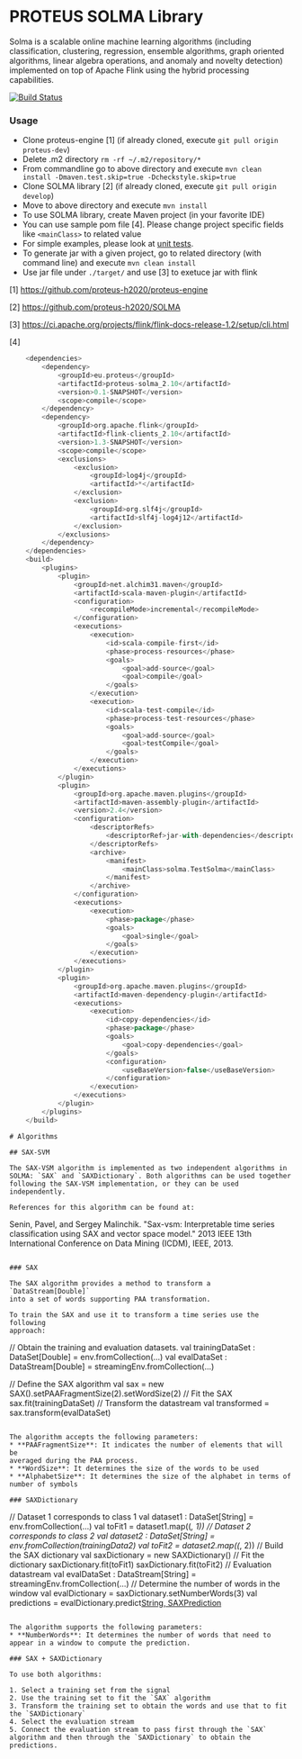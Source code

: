 # PROTEUS SOLMA Library
Solma is  a scalable online machine learning algorithms (including classification, clustering, regression, ensemble algorithms, graph oriented algorithms, linear algebra operations, and anomaly and novelty detection) implemented on top of Apache Flink using the hybrid processing capabilities.

[![Build Status](https://travis-ci.org/proteus-h2020/proteus-solma.svg?branch=develop)](https://travis-ci.org/proteus-h2020/proteus-solma)

### Usage
- Clone proteus-engine [1] (if already cloned, execute ``` git pull origin proteus-dev ```)
- Delete .m2 directory  ``` rm -rf ~/.m2/repository/* ```
- From commandline go to above directory and execute ``` mvn clean install -Dmaven.test.skip=true -Dcheckstyle.skip=true ```
- Clone SOLMA library [2] (if already cloned, execute ``` git pull origin develop ```)
- Move to above directory and execute ``` mvn install ```
- To use SOLMA library, create Maven project (in your favorite IDE)
- You can use sample pom file [4]. Please change project specific fields like ``` <mainClass> ``` to related value
- For simple examples, please look at [unit tests](src/test/scala/eu/proteus/solma).
- To generate jar with a given project, go to related directory (with command line) and execute ``` mvn clean install ```
- Use jar file under ``` ./target/ ``` and use [3] to exetuce jar with flink



[1] https://github.com/proteus-h2020/proteus-engine

[2] https://github.com/proteus-h2020/SOLMA

[3] https://ci.apache.org/projects/flink/flink-docs-release-1.2/setup/cli.html

[4]

```scala
    <dependencies>
        <dependency>
            <groupId>eu.proteus</groupId>
            <artifactId>proteus-solma_2.10</artifactId>
            <version>0.1-SNAPSHOT</version>
            <scope>compile</scope>
        </dependency>
        <dependency>
            <groupId>org.apache.flink</groupId>
            <artifactId>flink-clients_2.10</artifactId>
            <version>1.3-SNAPSHOT</version>
            <scope>compile</scope>
            <exclusions>
                <exclusion>
                    <groupId>log4j</groupId>
                    <artifactId>*</artifactId>
                </exclusion>
                <exclusion>
                    <groupId>org.slf4j</groupId>
                    <artifactId>slf4j-log4j12</artifactId>
                </exclusion>
            </exclusions>
        </dependency>
    </dependencies>
    <build>
        <plugins>
            <plugin>
                <groupId>net.alchim31.maven</groupId>
                <artifactId>scala-maven-plugin</artifactId>
                <configuration>
                    <recompileMode>incremental</recompileMode>
                </configuration>
                <executions>
                    <execution>
                        <id>scala-compile-first</id>
                        <phase>process-resources</phase>
                        <goals>
                            <goal>add-source</goal>
                            <goal>compile</goal>
                        </goals>
                    </execution>
                    <execution>
                        <id>scala-test-compile</id>
                        <phase>process-test-resources</phase>
                        <goals>
                            <goal>add-source</goal>
                            <goal>testCompile</goal>
                        </goals>
                    </execution>
                </executions>
            </plugin>
            <plugin>
                <groupId>org.apache.maven.plugins</groupId>
                <artifactId>maven-assembly-plugin</artifactId>
                <version>2.4</version>
                <configuration>
                    <descriptorRefs>
                        <descriptorRef>jar-with-dependencies</descriptorRef>
                    </descriptorRefs>
                    <archive>
                        <manifest>
                            <mainClass>solma.TestSolma</mainClass>
                        </manifest>
                    </archive>
                </configuration>
                <executions>
                    <execution>
                        <phase>package</phase>
                        <goals>
                            <goal>single</goal>
                        </goals>
                    </execution>
                </executions>
            </plugin>
            <plugin>
                <groupId>org.apache.maven.plugins</groupId>
                <artifactId>maven-dependency-plugin</artifactId>
                <executions>
                    <execution>
                        <id>copy-dependencies</id>
                        <phase>package</phase>
                        <goals>
                            <goal>copy-dependencies</goal>
                        </goals>
                        <configuration>
                            <useBaseVersion>false</useBaseVersion>
                        </configuration>
                    </execution>
                </executions>
            </plugin>
        </plugins>
    </build>


```

```
# Algorithms

## SAX-SVM

The SAX-VSM algorithm is implemented as two independent algorithms in
SOLMA: `SAX` and `SAXDictionary`. Both algorithms can be used together
following the SAX-VSM implementation, or they can be used independently.

References for this algorithm can be found at:

```
Senin, Pavel, and Sergey Malinchik. "Sax-vsm: Interpretable time series
classification using SAX and vector space model."
2013 IEEE 13th International Conference on Data Mining (ICDM),
IEEE, 2013.
```

### SAX

The SAX algorithm provides a method to transform a `DataStream[Double]`
into a set of words supporting PAA transformation.

To train the SAX and use it to transform a time series use the following
approach:

```
 // Obtain the training and evaluation datasets.
 val trainingDataSet : DataSet[Double] = env.fromCollection(...)
 val evalDataSet : DataStream[Double] = streamingEnv.fromCollection(...)

 // Define the SAX algorithm
 val sax = new SAX().setPAAFragmentSize(2).setWordSize(2)
 // Fit the SAX
 sax.fit(trainingDataSet)
 // Transform the datastream
 val transformed = sax.transform(evalDataSet)
```

The algorithm accepts the following parameters:
* **PAAFragmentSize**: It indicates the number of elements that will be
averaged during the PAA process.
* **WordSize**: It determines the size of the words to be used
* **AlphabetSize**: It determines the size of the alphabet in terms of
number of symbols

### SAXDictionary

```
// Dataset 1 corresponds to class 1
val dataset1 : DataSet[String] = env.fromCollection(...)
val toFit1 = dataset1.map((_, 1))
// Dataset 2 corresponds to class 2
val dataset2 : DataSet[String] = env.fromCollection(trainingData2)
val toFit2 = dataset2.map((_, 2))
// Build the SAX dictionary
val saxDictionary = new SAXDictionary()
// Fit the dictionary
saxDictionary.fit(toFit1)
saxDictionary.fit(toFit2)
// Evaluation datastream
val evalDataSet : DataStream[String] = streamingEnv.fromCollection(...)
// Determine the number of words in the window
val evalDictionary = saxDictionary.setNumberWords(3)
val predictions = evalDictionary.predict[String, SAXPrediction](evalDataSet)
```

The algorithm supports the following parameters:
* **NumberWords**: It determines the number of words that need to
appear in a window to compute the prediction.

### SAX + SAXDictionary

To use both algorithms:

1. Select a training set from the signal
2. Use the training set to fit the `SAX` algorithm
3. Transform the training set to obtain the words and use that to fit
the `SAXDictionary`
4. Select the evaluation stream
5. Connect the evaluation stream to pass first through the `SAX`
algorithm and then through the `SAXDictionary` to obtain the
predictions.
